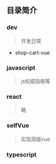 ## 目录简介

### dev 
> 开发日常
+ shop-cart-vue
### javascript
> js权威指南等 
### react
> 略
### selfVue
>  实现简版vue
### typescript